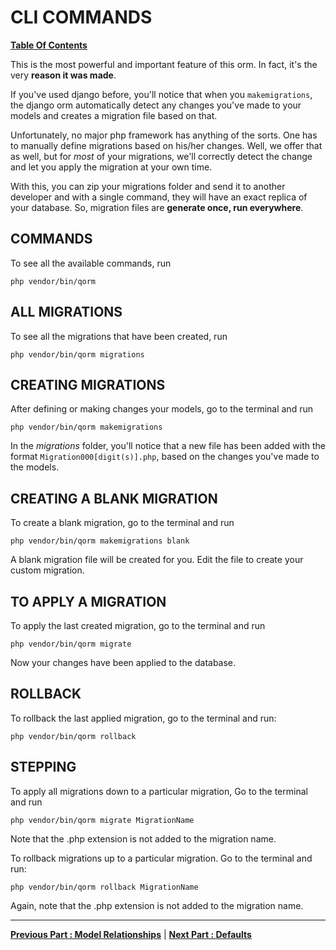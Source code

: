 # CLI COMMANDS  
**[ Table Of Contents](toc.md)**

This is the most powerful and important feature of this orm. In fact, it's the very **reason it was made**.

If you've used django before, you'll notice that when you `makemigrations`, the django orm automatically detect any changes you've made to your models and creates a migration file based on that.

Unfortunately, no major php framework has anything of the sorts. One has to manually define migrations based on his/her changes. Well, we offer that as well, but for *most* of your migrations, we'll correctly detect the change and let you apply the migration at your own time.

With this, you can zip your migrations folder and send it to another developer and with a single command, they will have an exact replica of your database. So, migration files are **generate once, run everywhere**.


## COMMANDS
To see all the available commands, run  

`php vendor/bin/qorm`

## ALL MIGRATIONS
To see all the migrations that have been created, run  

`php vendor/bin/qorm migrations`

## CREATING MIGRATIONS
After defining or making changes your models, go to the terminal and run  

`php vendor/bin/qorm makemigrations`  

In the *migrations* folder, you'll notice that a new file has been added with the format `Migration000[digit(s)].php`, based on the changes you've made to the models.

## CREATING A BLANK MIGRATION
To create a blank migration, go to the terminal and run

`php vendor/bin/qorm makemigrations blank`

A blank migration file will be created for you. Edit the file to create your custom migration.

## TO APPLY A MIGRATION
To apply the last created migration, go to the terminal and run

`php vendor/bin/qorm migrate`

Now your changes have been applied to the database.

## ROLLBACK
To rollback the last applied migration, go to the terminal and run:

`php vendor/bin/qorm rollback`

## STEPPING

To apply all migrations down to a particular migration, Go to the terminal and run

`php vendor/bin/qorm migrate MigrationName`

Note that the .php extension is not added to the migration name.


To rollback migrations up to a particular migration. Go to the terminal and run:

`php vendor/bin/qorm rollback MigrationName`

Again, note that the .php extension is not added to the migration name.

----
**[Previous Part : Model Relationships](relationships.md)** | **[Next Part : Defaults](defaults.md)**
